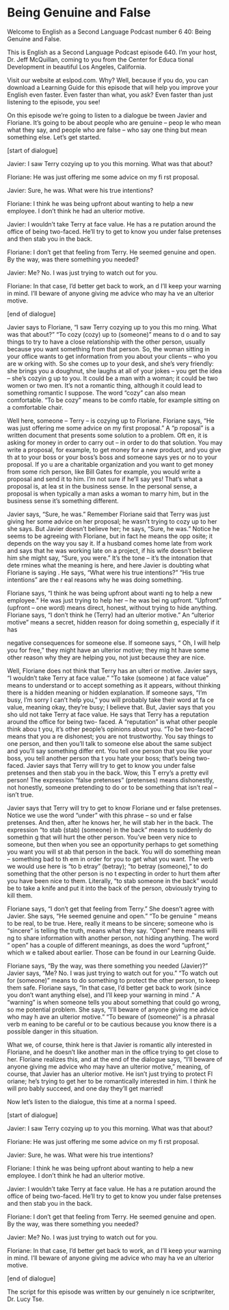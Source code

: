 # Being Genuine and False

Welcome to English as a Second Language Podcast number 6 40: Being Genuine and False.

This is English as a Second Language Podcast episode 640.  I’m your host, Dr. Jeff McQuillan, coming to you from the Center for Educa tional Development in beautiful Los Angeles, California.

Visit our website at eslpod.com.  Why?  Well, because if you do, you can download a Learning Guide for this episode that will help you improve your English even faster.  Even faster than what, you ask?  Even  faster than just listening to the episode, you see!

On this episode we’re going to listen to a dialogue be tween Javier and Floriane. It’s going to be about people who are genuine – peop le who mean what they say, and people who are false – who say one thing but mean something else.  Let’s get started.

[start of dialogue]

Javier:  I saw Terry cozying up to you this morning.  What was that about?

Floriane:  He was just offering me some advice on my fi rst proposal.

Javier:  Sure, he was.  What were his true intentions?

Floriane:  I think he was being upfront about wanting  to help a new employee.  I don’t think he had an ulterior motive.

Javier:  I wouldn’t take Terry at face value.  He has a re putation around the office of being two-faced.  He’ll try to get to know you under  false pretenses and then stab you in the back.

Floriane:  I don’t get that feeling from Terry.  He seemed genuine and open.  By the way, was there something you needed?

Javier:  Me?  No.  I was just trying to watch out for you.

Floriane:  In that case, I’d better get back to work, an d I’ll keep your warning in mind.  I’ll beware of anyone giving me advice who may ha ve an ulterior motive.

 [end of dialogue]

Javier says to Floriane, “I saw Terry cozying up to you this mo rning.  What was that about?”   “To cozy (cozy) up to (someone)” means to d o and to say things to try to have a close relationship with the other person,  usually because you want something from that person.  So, the woman sitting in  your office wants to get information from you about your clients – who you are w orking with.  So she comes up to your desk, and she’s very friendly: she brings you a doughnut, she laughs at all of your jokes – you get the idea – she’s cozyin g up to you.  It could be a man with a woman; it could be two women or two  men.  It’s not a romantic thing, although it could lead to something romantic I suppose.  The word “cozy” can also mean comfortable.  “To be cozy” means to be comfo rtable, for example sitting on a comfortable chair.

Well here, someone – Terry – is cozying up to Floriane.  Floriane says, “He was just offering me some advice on my first proposal.”  A “p roposal” is a written document that presents some solution to a problem.  Oft en, it is asking for money in order to carry out – in order to do that solution.  You may write a proposal, for example, to get money for a new product, and you give th at to your boss or your boss’s boss and someone says yes or no to your proposal.  If yo u are a charitable organization and you want to get money from  some rich person, like Bill Gates for example, you would write a proposal and send it to him.  I’m not sure if he’ll say yes!  That’s what a proposal is, at lea st in the business sense.  In the personal sense, a proposal is when typically a man asks a woman to marry him, but in the business sense it’s something different.

Javier says, “Sure, he was.”  Remember Floriane said that Terry was just giving her some advice on her proposal; he wasn’t trying to cozy up  to her she says. But Javier doesn’t believe her; he says, “Sure, he was.”  Notice he seems to be agreeing with Floriane, but in fact he means the opp osite; it depends on the way you say it.  If a husband comes home late from work and says that he was working late on a project, if his wife doesn’t believe him she might say, “Sure, you were.”  It’s the tone – it’s the intonation that dete rmines what the meaning is here, and here Javier is doubting what Floriane is saying .  He says, “What were his true intentions?”  “His true intentions” are the r eal reasons why he was doing something.

Floriane says, “I think he was being upfront about wanti ng to help a new employee.”  He was just trying to help her – he was bei ng upfront.  “Upfront” (upfront – one word) means direct, honest, without trying to hide anything. Floriane says, “I don’t think he (Terry) had an ulterior  motive.”  An “ulterior motive” means a secret, hidden reason for doing somethin g, especially if it has

 negative consequences for someone else.  If someone says, “ Oh, I will help you for free,” they might have an ulterior motive; they mig ht have some other reason why they are helping you, not just because they are nice.

Well, Floriane does not think that Terry has an ulteri or motive.  Javier says, “I wouldn’t take Terry at face value.”  “To take (someone ) at face value” means to understand or to accept something as it appears, without  thinking there is a hidden meaning or hidden explanation.  If someone says,  “I’m busy, I’m sorry I can’t help you,” you will probably take their word at fa ce value, meaning okay, they’re busy; I believe that.  But, Javier says that you sho uld not take Terry at face value.  He says that Terry has a reputation around the office for being two- faced.  A “reputation” is what other people think abou t you, it’s other people’s opinions about you.  “To be two-faced” means that you a re dishonest; you are not trustworthy.  You say things to one person, and then  you’ll talk to someone else about the same subject and you’ll say something differ ent.  You tell one person that you like your boss, you tell another person tha t you hate your boss; that’s being two-faced.  Javier says that Terry will try to get to know you under false pretenses and then stab you in the back.  Wow, this T erry’s a pretty evil person!  The expression “false pretenses” (pretenses) means dishonestly, not honestly, someone pretending to do or to be something that isn’t real – isn’t true.

Javier says that Terry will try to get to know Floriane und er false pretenses. Notice we use the word “under” with this phrase – so und er false pretenses.  And then, after he knows her, he will stab her in the back.  The expression “to stab (stab) (someone) in the back” means to suddenly do somethin g that will hurt the other person.  You’ve been very nice to someone, but then  when you see an opportunity perhaps to get something you want you will st ab that person in the back.  You will do something mean – something bad to th em in order for you to get what you want.  The verb we would use here is “to b etray” (betray); “to betray (someone),” to do something that the other person is no t expecting in order to hurt them after you have been nice to them.  Literally,  “to stab someone in the back” would be to take a knife and put it into the back of the person, obviously trying to kill them.

Floriane says, “I don’t get that feeling from Terry.”  She doesn’t agree with Javier. She says, “He seemed genuine and open.”  “To be genuine ” means to be real, to be true.  Here, really it means to be sincere; someone  who is “sincere” is telling the truth, means what they say.  “Open” here means willi ng to share information with another person, not hiding anything.  The word “ open” has a couple of different meanings, as does the word “upfront,” which w e talked about earlier. Those can be found in our Learning Guide.

 Floriane says, “By the way, was there something you needed (Javier)?”  Javier says, “Me?  No.  I was just trying to watch out for you.”   “To watch out for (someone)” means to do something to protect the other  person, to keep them safe.  Floriane says, “In that case, I’d better get back to work (since you don’t want anything else), and I’ll keep your warning in mind .”  A “warning” is when someone tells you about something that could go wrong, so me potential problem. She says, “I’ll beware of anyone giving me advice who may h ave an ulterior motive.”  “To beware of (someone)” is a phrasal verb m eaning to be careful or to be cautious because you know there is a possible danger in this situation.

What we, of course, think here is that Javier is romantic ally interested in Floriane, and he doesn’t like another man in the office trying to  get close to her.  Floriane realizes this, and at the end of the dialogue says, “I’ll  beware of anyone giving me advice who may have an ulterior motive,” meaning, of course, that Javier has an ulterior motive.  He isn’t just trying to protect Fl oriane; he’s trying to get her to be romantically interested in him.  I think he will pro bably succeed, and one day they’ll get married!

Now let’s listen to the dialogue, this time at a norma l speed.

[start of dialogue]

Javier:  I saw Terry cozying up to you this morning.  What was that about?

Floriane:  He was just offering me some advice on my fi rst proposal.

Javier:  Sure, he was.  What were his true intentions?

Floriane:  I think he was being upfront about wanting  to help a new employee.  I don’t think he had an ulterior motive.

Javier:  I wouldn’t take Terry at face value.  He has a re putation around the office of being two-faced.  He’ll try to get to know you under  false pretenses and then stab you in the back.

Floriane:  I don’t get that feeling from Terry.  He seemed genuine and open.  By the way, was there something you needed?

Javier:  Me?  No.  I was just trying to watch out for you.

Floriane:  In that case, I’d better get back to work, an d I’ll keep your warning in mind.  I’ll beware of anyone giving me advice who may ha ve an ulterior motive.

 [end of dialogue]

The script for this episode was written by our genuinely n ice scriptwriter, Dr. Lucy Tse.





